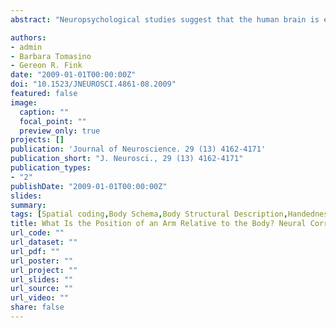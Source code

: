 ```yaml
---
abstract: "Neuropsychological studies suggest that the human brain is endowed with two body representations: the body schema (BS), coding the orientation of one's body parts in space, and the body structural description (BSD), coding the location of body parts relative to a standard body. We used fMRI to disentangle the neural mechanisms underlying these putatively distinct body representations. Participants saw an arm or a pot's handle (stimulus: arm, handle) rotated at different angles (angle: 30–150°). If the stimulus was an arm, subjects were instructed to imagine (1) rotating their own arm until it matched the stimulus orientation (comparing the seen arm to their own) or (2) seeing the stimulus moving toward its appropriate position on a simultaneously presented human body [comparing the arm to the one of a standard body (strategy: motor, visual imagery)]. If the stimulus was a handle, subjects were instructed to imagine (1) placing the handle on its appropriate position on a simultaneously presented pot or (2) seeing it moving toward its pot's position. The analysis of the interaction stimulus × strategy revealed activation of left secondary somatosensory cortex (SII), specifically when comparing the stimulus arm to one's own. The analysis of the parameters describing the linear effect of angle revealed that neural activity of left posterior intraparietal sulcus was modulated by the stimulus's rotation, but only when relating the arm to a standard body. The results associate BS and BSD with differential neural substrates, thereby suggesting that these are independent body representations, and furthermore extend current concepts of SII function."

authors:
- admin
- Barbara Tomasino
- Gereon R. Fink
date: "2009-01-01T00:00:00Z"
doi: "10.1523/JNEUROSCI.4861-08.2009"
featured: false
image: 
  caption: ""
  focal_point: ""
  preview_only: true
projects: []
publication: 'Journal of Neuroscience. 29 (13) 4162-4171'
publication_short: "J. Neurosci., 29 (13) 4162-4171"
publication_types:
- "2"
publishDate: "2009-01-01T00:00:00Z"
slides: 
summary:
tags: [Spatial coding,Body Schema,Body Structural Description,Handedness task,Parietal operculum,fMRI,neuroimaging,MVPA,parietal cortex]
title: What Is the Position of an Arm Relative to the Body? Neural Correlates of Body Schema and Body Structural Description
url_code: ""
url_dataset: ""
url_pdf: ""
url_poster: ""
url_project: ""
url_slides: ""
url_source: ""
url_video: ""
share: false
---
```

